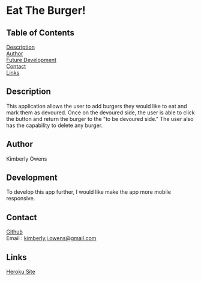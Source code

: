 # Eat The Burger!

## Table of Contents
[Description](#description)<br>
[Author](#author)  <br>
[Future Development](#development) <br>
[Contact](#contact)  <br>
[Links](#links) 
## Description
This application allows the user to add burgers they would like to eat and mark them as devoured. Once on the devoured side, the user is able to click the button and return the burger to the "to be devoured side." The user also has the capability to delete any burger.
## Author
Kimberly Owens
## Development
To develop this app further, I would like make the app more mobile responsive.
## Contact
[Github](https://github.com/kimberlyj227)<br>
Email : kimberly.j.owens@gmail.com
## Links
[Heroku Site](https://polar-lake-78345.herokuapp.com/)




